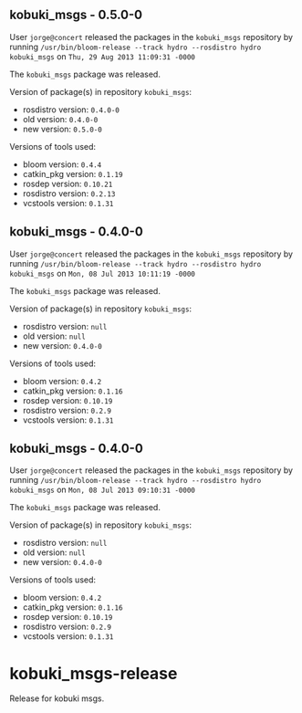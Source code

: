 ## kobuki_msgs - 0.5.0-0

User `jorge@concert` released the packages in the `kobuki_msgs` repository by running `/usr/bin/bloom-release --track hydro --rosdistro hydro kobuki_msgs` on `Thu, 29 Aug 2013 11:09:31 -0000`

The `kobuki_msgs` package was released.

Version of package(s) in repository `kobuki_msgs`:
- rosdistro version: `0.4.0-0`
- old version: `0.4.0-0`
- new version: `0.5.0-0`

Versions of tools used:
- bloom version: `0.4.4`
- catkin_pkg version: `0.1.19`
- rosdep version: `0.10.21`
- rosdistro version: `0.2.13`
- vcstools version: `0.1.31`


## kobuki_msgs - 0.4.0-0

User `jorge@concert` released the packages in the `kobuki_msgs` repository by running `/usr/bin/bloom-release --track hydro --rosdistro hydro kobuki_msgs` on `Mon, 08 Jul 2013 10:11:19 -0000`

The `kobuki_msgs` package was released.

Version of package(s) in repository `kobuki_msgs`:
- rosdistro version: `null`
- old version: `null`
- new version: `0.4.0-0`

Versions of tools used:
- bloom version: `0.4.2`
- catkin_pkg version: `0.1.16`
- rosdep version: `0.10.19`
- rosdistro version: `0.2.9`
- vcstools version: `0.1.31`


## kobuki_msgs - 0.4.0-0

User `jorge@concert` released the packages in the `kobuki_msgs` repository by running `/usr/bin/bloom-release --track hydro --rosdistro hydro kobuki_msgs` on `Mon, 08 Jul 2013 09:10:31 -0000`

The `kobuki_msgs` package was released.

Version of package(s) in repository `kobuki_msgs`:
- rosdistro version: `null`
- old version: `null`
- new version: `0.4.0-0`

Versions of tools used:
- bloom version: `0.4.2`
- catkin_pkg version: `0.1.16`
- rosdep version: `0.10.19`
- rosdistro version: `0.2.9`
- vcstools version: `0.1.31`


kobuki_msgs-release
===================

Release for kobuki msgs.